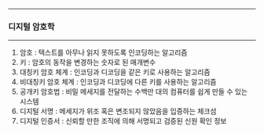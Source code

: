 -----
### 디지털 암호학
-----
1. 암호 : 텍스트를 아무나 읽지 못하도록 인코딩하는 알고리즘
2. 키 : 암호의 동작을 변경하는 숫자로 된 매개변수
3. 대칭키 암호 체계 : 인코딩과 디코딩을 같은 키로 사용하는 알고리즘
4. 비대칭키 암호 체계 : 인코딩과 디코딩에 다른 키를 사용하는 알고리즘
5. 공개키 암호법 : 비밀 메세지를 전달하는 수백만 대의 컴퓨터를 쉽게 만들 수 있는 시스템
6. 디지털 서명 : 메세지가 위조 혹은 변조되지 않았음을 입증하는 체크섬
7. 디지털 인증서 : 신뢰할 만한 조직에 의해 서명되고 검증된 신원 확인 정보
